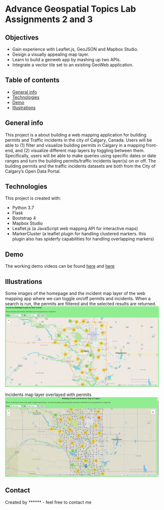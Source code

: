 # Advance Geospatial Topics Lab Assignments 2 and 3

## Objectives
* Gain experience with Leaflet.js, GeoJSON and Mapbox Studio.
* Design a visually appealing map layer.
* Learn to build a geoweb app by mashing up two APIs.
* Integrate a vector tile set to an existing GeoWeb application.

## Table of contents
* [General info](#general-info)
* [Technologies](#technologies)
* [Demo](#demo)
* [Illustrations](#illustrations)

## General info
This project is a about building a web mapping application for building permits and Traffic incidents in the city of Calgary, Canada. Users will be able to (1) filter and visualize building permits in Calgary in a mapping front-end, and (2) visualize different map layers by toggling between them. Specifically, users will be able to make queries using specific dates or date ranges and turn the building permits/traffic incidents layer(s) on or off. The building permits and the traffic incidents datasets are both from the City of Calgary’s Open Data Portal. 

## Technologies
This project is created with:
* Python 3.7
* Flask
* Bootstrap 4
* Mapbox Studio
* Leaflet.js (a JavaScript web mapping API for interactive maps)
* MarkerCluster (a leaflet plugin for handling clustered markers. this plugin also has spiderfy capabilities for handling overlapping markers)

## Demo
The working demo videos can be found [here](https://youtu.be/KRLbNj9PYwI) and [here](https://youtu.be/) 

## Illustrations
Some images of the homepage and the incident map layer of the web mapping app where we can toggle on/off permits and incidents. When a search is run, the permits are filtered and the selected results are returned.
![Web map homepage](./homepage.png)

Incidents map layer overlayed with permits
![Web map incidents page](./incidents.png)

## Contact
Created by ****** - feel free to contact me
